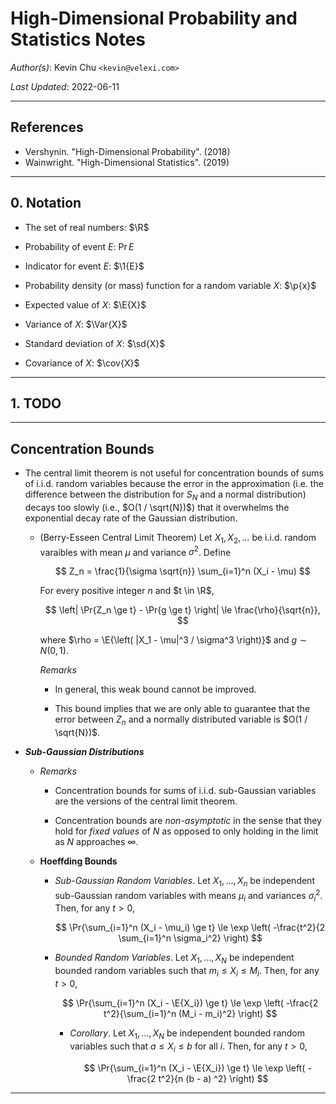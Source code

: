 High-Dimensional Probability and Statistics Notes
=================================================

_Author(s)_: Kevin Chu `<kevin@velexi.com>`

_Last Updated_: 2022-06-11

--------------------------------------------------------------------------------------------

References
----------
* Vershynin. "High-Dimensional Probability". (2018)
* Wainwright. "High-Dimensional Statistics". (2019)

--------------------------------------------------------------------------------------------

## 0. Notation

* $\newcommand{\R}{\mathbb{R}}$
  The set of real numbers: $\R$

* $\newcommand{\Pr}[1]{\mathbb{P}\left[{#1}\right]}$
  Probability of event $E$: $\Pr{E}$

* $\newcommand{\1}[1]{\mathbf{1}_{\left\{{#1}\right\}}}$
  Indicator for event $E$: $\1{E}$

* $\newcommand{\p}[1]{p\left({#1}\right)}$
  Probability density (or mass) function for a random variable $X$: $\p{x}$

* $\newcommand{\E}[1]{\mathbb{E}[{#1}]}$
  Expected value of $X$: $\E{X}$

* $\newcommand{\Var}[1]{\operatorname{Var}{\left(#1\right)}}$
  Variance of $X$: $\Var{X}$

* $\newcommand{\sd}[1]{\sigma{\left(#1\right)}}$
  Standard deviation of $X$: $\sd{X}$

* $\newcommand{\cov}[1]{\operatorname{cov}{\left(#1\right)}}$
  Covariance of $X$: $\cov{X}$

--------------------------------------------------------------------------------------------

## 1. TODO

--------------------------------------------------------------------------------------------

## Concentration Bounds

* The central limit theorem is not useful for concentration bounds of sums of i.i.d.
  random variables because the error in the approximation (i.e. the difference between
  the distribution for $S_N$ and a normal distribution) decays too slowly (i.e.,
  $O(1 / \sqrt{N})$) that it overwhelms the exponential decay rate of the Gaussian
  distribution.

  * (Berry-Esseen Central Limit Theorem) Let $X_1, X_2, \ldots$ be i.i.d. random varaibles
    with mean $\mu$ and variance $\sigma^2$. Define

    $$
    Z_n = \frac{1}{\sigma \sqrt{n}} \sum_{i=1}^n (X_i - \mu)
    $$

    For every positive integer $n$ and $t \in \R$,

    $$
    \left| \Pr{Z_n \ge t} - \Pr{g \ge t} \right| \le \frac{\rho}{\sqrt{n}},
    $$

    where $\rho = \E{\left( |X_1 - \mu|^3 / \sigma^3 \right)}$ and $g \sim N(0, 1)$.

    _Remarks_

    * In general, this weak bound cannot be improved.

    * This bound implies that we are only able to guarantee that the error between $Z_n$
      and a normally distributed variable is $O(1 / \sqrt{N})$.

* ___Sub-Gaussian Distributions___

  * _Remarks_

    * Concentration bounds for sums of i.i.d. sub-Gaussian variables are the versions of
      the central limit theorem.

    * Concentration bounds are _non-asymptotic_ in the sense that they hold for
      _fixed values_ of $N$ as opposed to only holding in the limit as $N$ approaches
      $\infty$.

  * __Hoeffding Bounds__

    * _Sub-Gaussian Random Variables_. Let $X_1, \ldots, X_n$ be independent sub-Gaussian
      random variables with means $\mu_i$ and variances $\sigma_i^2$. Then, for any $t > 0$,

      $$
      \Pr{\sum_{i=1}^n (X_i - \mu_i) \ge t}
      \le \exp \left( -\frac{t^2}{2 \sum_{i=1}^n \sigma_i^2} \right)
      $$

    * _Bounded Random Variables_. Let $X_1, \ldots, X_N$ be independent bounded random
      variables such that $m_i \le X_i \le M_i$. Then, for any $t > 0$,
    
      $$
      \Pr{\sum_{i=1}^n (X_i - \E{X_i}) \ge t}
      \le \exp \left( -\frac{2 t^2}{\sum_{i=1}^n (M_i - m_i)^2} \right)
      $$

      * _Corollary_. Let $X_1, \ldots, X_N$ be independent bounded random variables such
        that $a \le X_i \le b$ for all $i$. Then, for any $t > 0$,
    
        $$
        \Pr{\sum_{i=1}^n (X_i - \E{X_i}) \ge t}
        \le \exp \left( -\frac{2 t^2}{n (b - a) ^2} \right)
        $$

--------------------------------------------------------------------------------------------
